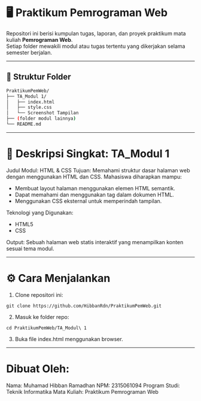 # 🖥️ Praktikum Pemrograman Web

Repositori ini berisi kumpulan tugas, laporan, dan proyek praktikum mata kuliah **Pemrograman Web**.  
Setiap folder mewakili modul atau tugas tertentu yang dikerjakan selama semester berjalan.

---

## 📁 Struktur Folder

```bash
PraktikumPemWeb/
├── TA_Modul 1/
│   ├── index.html
│   ├── style.css
│   └── Screenshot Tampilan
├── (folder modul lainnya)
└── README.md
```
---

# 🧠 Deskripsi Singkat: TA_Modul 1

Judul Modul: HTML & CSS
Tujuan:
Memahami struktur dasar halaman web dengan menggunakan HTML dan CSS.
Mahasiswa diharapkan mampu:
- Membuat layout halaman menggunakan elemen HTML semantik.
- Dapat memahami dan menggunakan tag dalam dokumen HTML.
- Menggunakan CSS eksternal untuk memperindah tampilan.

Teknologi yang Digunakan:
- HTML5
- CSS
  
Output:
Sebuah halaman web statis interaktif yang menampilkan konten sesuai tema modul.

---

# ⚙️ Cara Menjalankan
1. Clone repositori ini:
```
git clone https://github.com/HibbanRdn/PraktikumPemWeb.git
```
2. Masuk ke folder repo:
```
cd PraktikumPemWeb/TA_Modul\ 1
```
3. Buka file index.html menggunakan browser.

---

# Dibuat Oleh: 
Nama: Muhamad Hibban Ramadhan
NPM: 2315061094
Program Studi: Teknik Informatika
Mata Kuliah: Praktikum Pemrograman Web
